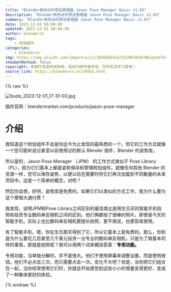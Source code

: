 ```yaml
---
title: "Blender角色动作预设管理器 Jason Pose Manager Basic v1.03"
description: "Blender角色动作预设管理器 Jason Pose Manager Basic v1.03"
summary: "Blender角色动作预设管理器 Jason Pose Manager Basic v1.03"
date: 2023-12-01 00:00:00
updated: 2023-12-01 00:00:00
author: blenderit
tags: 
    - 其他插件
categories:
    - blenderco
img: https://img.alicdn.com/imgextra/i2/1856665554/O1CN01HCBr0B1qtmeTkEQmB_!!1856665554.jpg
showGetMethod: false
copyright: 本插件资源来自网络，版权归原作者所有，仅供交流学习使用！
source_link: https://blenderco.cn/59915.html
---
```


{% raw %}
<p><img class="aligncenter" src="https://img.alicdn.com/imgextra/i2/1856665554/O1CN01HCBr0B1qtmeTkEQmB_!!1856665554.jpg" alt="bude_2023-12-01_17-31-03.jpg"></p><p>插件官网：blendermarket.com/products/jason-pose-manager</p><h1>介绍</h1><p>我知道这个附加组件不会是你迄今为止发现的最熟悉的一个。但它的工作方式就像一个您可能听说过甚至以前使用过的默认 Blender 插件，Blender 的姿势库。</p><p><span>所以是的，Jason Pose Manager （JPM） 的工作方式类似于 Pose Library （PL），因为它们基本上都是姿势保存和管理附加组件。就像任何其他 Blender 的资源一样，您可以保存姿势，以便以后在需要时将它们再次加载到不同数量的未来项目中。这是一个简单的概念，对吧？</span></p><p>然后你会想，好吧，姿势库是免费的。如果它们以类似的方式工作，我为什么要为这个摩根大通付费？</p><p>我发现，说明JPM和Pose Library之间区别的最佳类比是用生日买的智能手机拍照和投资专业数码单反相机之间的区别。他们俩都拍了很棒的照片。即使是今天的智能手机，实际上也比数码单反相机更擅长拍照，更不用说，也更容易使用。</p><p>有了智能手机，嗯，你在生日那天得到了它，所以它基本上是免费的。那么，你到底为什么要花几百甚至几千美元投资一台专业的数码单反相机，只是为了做基本同样的事情，那就是拍照呢？我可以用两个词来概括答案：<b><span style="color: #000000;">专用功能。</span></b></p><p><span>专用功能，当单独分解时，并不是很大。他们不使用屏幕来调整设置，而是使用按钮。他们不必点击三次，而只需要点击一次。变化不大吧？但是，当你把它们组合在一起，当你经常使用它们时，你就会开始感觉到这些小小的增量变得更好，变成了一种集体更好的体验。</span></p>
<div style="display: none">blenderco</div>
{% endraw %}